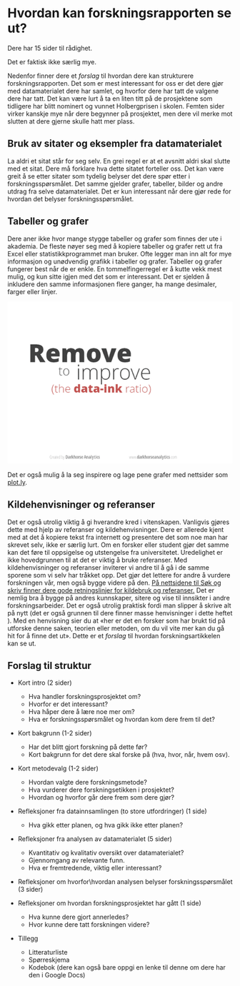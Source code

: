 # Hvordan kan forskningsrapporten se ut?

Dere har 15 sider til rådighet.

Det er faktisk ikke særlig mye.

Nedenfor finner dere et *forslag* til hvordan dere kan strukturere forskningsrapporten. Det som er mest interessant for oss er det dere gjør med datamaterialet dere har samlet, og hvorfor dere har tatt de valgene dere har tatt. Det kan være lurt å ta en liten titt på de prosjektene som tidligere har blitt nominert og vunnet Holbergprisen i skolen. Femten sider virker kanskje mye når dere begynner på prosjektet, men dere vil merke mot slutten at dere gjerne skulle hatt mer plass.

## Bruk av sitater og eksempler fra datamaterialet

La aldri et sitat står for seg selv. En grei regel er at et avsnitt aldri skal slutte med et sitat. Dere må forklare hva dette sitatet forteller oss. Det kan være greit å se etter sitater som tydelig belyser det dere spør etter i forskningsspørsmålet. Det samme gjelder grafer, tabeller, bilder og andre utdrag fra selve datamaterialet. Det er kun interessant når dere gjør rede for hvordan det belyser forskningsspørsmålet.

## Tabeller og grafer

Dere aner ikke hvor mange stygge tabeller og grafer som finnes der ute i akademia. De fleste nøyer seg med å kopiere tabeller og grafer rett ut fra Excel eller statistikkprogrammet man bruker. Ofte legger man inn alt for mye informasjon og unødvendig grafikk i tabeller og grafer. Tabeller og grafer fungerer best når de er enkle. En tommelfingerregel er å kutte vekk mest mulig, og kun sitte igjen med det som er interessant. Det er sjelden å inkludere den samme informasjonen flere ganger, ha mange desimaler, farger eller linjer.

![Forbedre tabeller](../images/How-you-can-design-better-with-less-bar-chart-example.gif)

Det er også mulig å la seg inspirere og lage pene grafer med nettsider som [plot.ly](http://plot.ly).

## Kildehenvisninger og referanser

Det er også utrolig viktig å gi hverandre kred i vitenskapen. Vanligvis gjøres dette med hjelp av referanser og kildehenvisninger. Dere er allerede kjent med at det å kopiere tekst fra internett og presentere det som noe man har skrevet selv, ikke er særlig lurt. Om en forsker eller student gjør det samme kan det føre til oppsigelse og utstengelse fra universitetet. Uredelighet er ikke hovedgrunnen til at det er viktig å bruke referanser. Med kildehenvisninger og referanser inviterer vi andre til å gå i de samme sporene som vi selv har tråkket opp. Det gjør det lettere for andre å vurdere forskningen vår, men også bygge videre på den. [På nettsidene til Søk og skriv finner dere gode retningslinjer for kildebruk og referanser.][1] Det er nemlig bra å bygge på andres kunnskaper, sitere og vise til innsikter i andre forskningsarbeider. Det er også utrolig praktisk fordi man slipper å skrive alt på nytt (det er også grunnen til dere finner masse henvisninger i dette heftet ). Med en henvisning sier du at «her er det en forsker som har brukt tid på utforske denne saken, teorien eller metoden, om du vil vite mer kan du gå hit for å finne det ut». Dette er et _forslag_ til hvordan forskningsartikkelen kan se ut.

   [1]: http://sokogskriv.no/kildebruk-og-referanser/

## Forslag til struktur

  * Kort intro (2 sider)

    * Hva handler forskningsprosjektet om?
    * Hvorfor er det interessant?
    * Hva håper dere å lære noe mer om?
    * Hva er forskningsspørsmålet og hvordan kom dere frem til det?

  * Kort bakgrunn (1-2 sider)

    * Har det blitt gjort forskning på dette før?
    * Kort bakgrunn for det dere skal forske på (hva, hvor, når, hvem osv).

  * Kort metodevalg (1-2 sider)

    * Hvordan valgte dere forskningsmetode?
    * Hva vurderer dere forskningsetikken i prosjektet?
    * Hvordan og hvorfor går dere frem som dere gjør?

  * Refleksjoner fra datainnsamlingen (to store utfordringer) (1 side)

    * Hva gikk etter planen, og hva gikk ikke etter planen?

  * Refleksjoner fra analysen av datamaterialet (5 sider)

    * Kvantitativ og kvalitativ oversikt over datamaterialet?
    * Gjennomgang av relevante funn.
    * Hva er fremtredende, viktig eller interessant?

  * Refleksjoner om hvorfor\hvordan analysen belyser forskningsspørsmålet (3 sider)
  * Refleksjoner om hvordan forskningsprosjektet har gått (1 side)

    * Hva kunne dere gjort annerledes?
    * Hvor kunne dere tatt forskningen videre?

  * Tillegg
    *   Litteraturliste
    *   Spørreskjema
    *   Kodebok (dere kan også bare oppgi en lenke til denne om dere har den i Google Docs)
